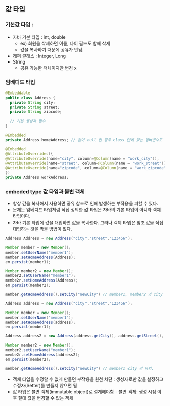 ## 값 타입 

### 기본값 타임 : 
- 자바 기본 타입 : int, double
  - ex) 회원을 삭제하면 이름, 나이 필드도 함께 삭제
  - 값을 복사하기 때문에 공유가 안됨.
- 래퍼 클래스 : Integer, Long
- String 
  - 공유 가능한 객체이지만 변경 x 


### 임베디드 타입
```java
@Embeddable
public class Address {
  private String city;
  private String street;
  private String zipcode;
  
  // 기본 생성자 필수
}
```
```java
@Embedded
private Address homeAddress; // 값이 null 인 경우 class 안에 있는 멤버변수도 모두 null

@Embedded
@AttributeOverrides({
@AttributeOverride(name="city", column=@Column(name = "work_city")),
@AttributeOverride(name="street", column=@Column(name = "work_street")),
@AttributeOverride(name="zipcode", column=@Column(name = "work_zipcode")),
})
private Address workAddress;
```


### embeded type 값 타입과 불변 객체
- 항상 값을 복사해서 사용하면 공유 참조로 인해 발생하는 부작용을 피할 수 있다. 
- 문제는 임베디드 타입처럼 직접 정의한 값 타입은 자바의 기본 타입이 아니라 객체 타입이다.
- 자바 기본 타입에 값을 대입하면 값을 복사한다. 그러나 객체 타입은 참조 값을 직접 대입하는 것을 막을 방법이 없다. 


```java
Address Address = new Address("city","street","123456");

Member member = new Member();
member.setUserName("member1");
member.setHomeAddress(Address);
em.persist(member1);

Member member2 = new Member();
member2.setUserName("member1");
membe2r.setHomeAddress(Address);
em.persist(member2);

member.getHomeAddress().setCity("newCity") // member1, member2 의 city 둘다 바뀜 !!! 주의!!!
```
```java
Address address = new Address("city","street","123456");

Member member = new Member();
member.setUserName("member1");
member.setHomeAddress(address);
em.persist(member1);

Address address2 = new Address(address.getCity(), address.getStreet(), address.getCity()); // 복사해서 사용 해야함

Member member2 = new Member();
member2.setUserName("member1");
membe2r.setHomeAddress(address2);
em.persist(member2);

member.getHomeAddress().setCity("newCity") // member1 city 만 바뀜.
```
- 객체 타입을 수정할 수 없게 만들면 부작용을 원천 차단 : 생성자로만 값을 설정하고 수정자(Setter)를 만들지 않으면 됨
- 값 타입은 불변 객체(immutable object)로 설계해야함 - 불변 객체: 생성 시점 이후 절대 값을 변경할 수 없는 객체
